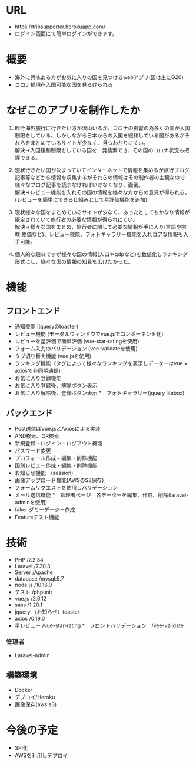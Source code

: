 # URL

- https://tripsupporter.herokuapp.com/
- ログイン画面にて簡単ログインができます。

# 概要

- 海外に興味ある方がお気に入りの国を見つけるwebアプリ(国は主にG20)
- コロナ禍現在入国可能な国を見るけられる

# なぜこのアプリを制作したか

1. 昨今海外旅行に行きたい方が沢山いるが、コロナの影響の為多くの国が入国制限をしている、しかしながら日本からの入国を緩和している国があるがそれらをまとめているサイトが少なく、且つわかりにくい。  
解決→入国緩和制限をしている国を一発検索でき、その国のコロナ状況も把握できる。

2. 現状行きたい国が決まっていてインターネットで情報を集めるが旅行ブログ記事等などから情報を収集するがそれらの情報はその制作者の主観なので様々なブログ記事を読まなければいけなくなり、面倒。  
解決→レビュー機能を入れその国の情報を様々な方からの意見が得られる。(レビューを簡単にできる仕組みとして星評価機能を追加)

3. 現状様々な国をまとめているサイトが少なく、あったとしてもかなり情報が限定されていて旅行者の必要な情報が得られにくい。  
解決→様々な国をまとめ、旅行者に関して必要な情報が手に入り(言語や宗教,物価など)、レビュー機能、フォトギャラリー機能を入れコアな情報も入手可能。

4. 個人的な趣味ですが様々な国の情報(人口やgdpなど)を数値化しランキング形式にし、様々な国の情報の知見を広げたかった。

# 機能

## フロントエンド

* 通知機能 (jqueryのtoaster)
* レビュー機能 (モーダルウィンドウでvue.jsでコンポーネント化)
* レビューを星評価で簡単評価 (vue-star-ratingを使用)
* フォーム入力のバリデーション (vee-validateを使用)
* タブ切り替え機能 (vue.jsを使用)
* ランキング機能（タグによって様々なランキングを表示しデーターはvue × axiosで非同期通信)
* お気に入り登録機能
* お気に入り登録後、解除ボタン表示
* お気に入り解除後、登録ボタン表示
*　フォトギャラリー(jquery litebox)

## バックエンド

* Post送信はVue.jsとAxiosによる実装
* AND検索、OR検索
* 新規登録・ログイン・ログアウト機能
* パスワード変更
* プロフィール作成・編集・削除機能
* 国別レビュー作成・編集・削除機能
* お知らせ機能　(session)
* 画像アップロード機能(AWSのS3保存)
* フォームリクエストを使用しバリデーション
* メール送信機能
*　管理者ページ　各データーを編集、作成、削除(laravel-adminを使用)
* faker ダミーデーター作成
* Featureテスト機能

# 技術

* PHP /7.2.34
* Laravel /7.30.3
* Server /Apache
* database /mysql:5.7
* node.js /10.16.0
* テスト /phpunit
* vue.js /2.6.12
* sass /1.20.1
* jquery （お知らせ）toaster
* axios /0.19.0
* 星レビュー /vue-star-rating
*　フロントバリデーション　/vee-validate

### 管理者
* Laravel-admin

 ## 構築環境
 * Docker
* デプロイ/Heroku
* 画像保存(aws:s3)

# 今後の予定

* SPI化
* AWSを利用しデプロイ
